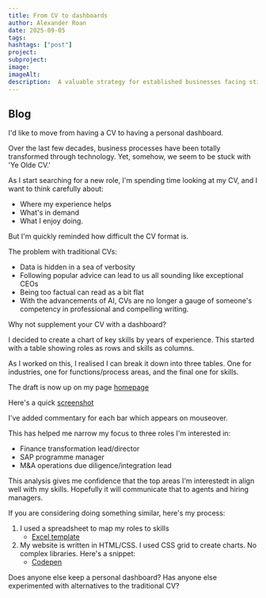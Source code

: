```yaml
---
title: From CV to dashboards
author: Alexander Roan
date: 2025-09-05
tags: 
hashtags: ["post"]
project: 
subproject:
image: 
imageAlt:
description:  A valuable strategy for established businesses facing stiff competition from fast moving digital market entrants.
---
```


## Blog

I'd like to move from having a CV to having a personal dashboard.

Over the last few decades, business processes have been totally transformed through technology. Yet, somehow, we seem to be stuck with 'Ye Olde CV.'

As I start searching for a new role, I'm spending time looking at my CV, and I want to think carefully about:

- Where my experience helps
- What's in demand
- What I enjoy doing.

But I'm quickly reminded how difficult the CV format is.

The problem with traditional CVs:

- Data is hidden in a sea of verbosity
- Following popular advice can lead to us all sounding like exceptional CEOs
- Being too factual can read as a bit flat
- With the advancements of AI, CVs are no longer a gauge of someone's competency in professional and compelling writing.

Why not supplement your CV with a dashboard?

I decided to create a chart of key skills by years of experience. This started with a table showing roles as rows and skills as columns.

As I worked on this, I realised I can break it down into three tables. One for industries, one for functions/process areas, and the final one for skills.

The draft is now up on my page [homepage](http://www.alexroan.com)

Here's a quick [screenshot](/assets/images/blog/cv-1.png)

I've added commentary for each bar which appears on mouseover.

This has helped me narrow my focus to three roles I'm interested in:

- Finance transformation lead/director
- SAP programme manager
- M&A operations due diligence/integration lead

This analysis gives me confidence that the top areas I'm interestedt in align well with my skills. Hopefully it will communicate that to agents and hiring managers.

If you are considering doing something similar, here's my process:

1) I used a spreadsheet to map my roles to skills
    - [Excel template](/src/assets/documents/cv-skills-matrix.xlsx)
2) My website is written in HTML/CSS. I used CSS grid to create charts. No complex libraries. Here's a snippet:
    - [Codepen](https://codepen.io/dearestalexander/pen/empWeWY)

Does anyone else keep a personal dashboard? Has anyone else experimented with alternatives to the traditional CV?
